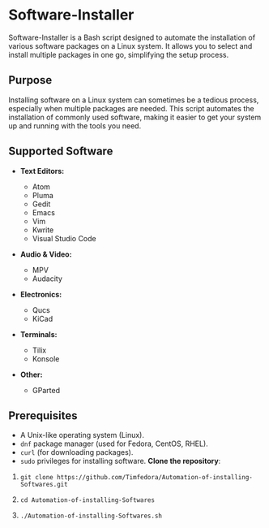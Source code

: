 # Software-Installer

Software-Installer is a Bash script designed to automate the installation of various software packages on a Linux system. It allows you to select and install multiple packages in one go, simplifying the setup process.

## Purpose

Installing software on a Linux system can sometimes be a tedious process, especially when multiple packages are needed. This script automates the installation of commonly used software, making it easier to get your system up and running with the tools you need.

## Supported Software

- **Text Editors:**
  - Atom
  - Pluma
  - Gedit
  - Emacs
  - Vim
  - Kwrite
  - Visual Studio Code

- **Audio & Video:**
  - MPV
  - Audacity

- **Electronics:**
  - Qucs
  - KiCad

- **Terminals:**
  - Tilix
  - Konsole

- **Other:**
  - GParted

## Prerequisites

- A Unix-like operating system (Linux).
- `dnf` package manager (used for Fedora, CentOS, RHEL).
- `curl` (for downloading packages).
- `sudo` privileges for installing software.
**Clone the repository**:

1.     git clone https://github.com/Timfedora/Automation-of-installing-Softwares.git
2.     cd Automation-of-installing-Softwares
3.     ./Automation-of-installing-Softwares.sh
